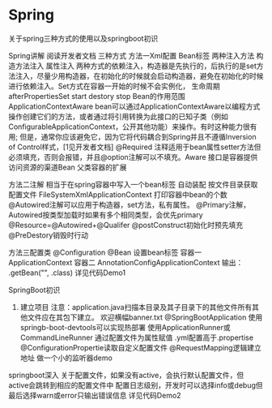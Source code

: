 # Spring
关于spring三种方式的使用以及springboot初识

Spring讲解
阅读开发者文档
三种方式
方法一Xml配置
Bean标签
两种注入方法
  构造方法注入
  属性注入
两种方式的依赖注入，构造器是先执行的，后执行的是set方法注入，尽量少用构造器，在初始化的时候就会启动构造器，避免在初始化的时候进行依赖注入。Set方式在容器一开始的时候不会实例化，
生命周期
  afterPropertiesSet
  start
  destory
  stop
Bean的作用范围
ApplicationContextAware
bean可以通过ApplicationContextAware以编程方式操作创建它们的方法，或者通过将引用转换为此接口的已知子类（例如ConfigurableApplicationContext，公开其他功能）来操作。有时这种能力很有用; 但是，通常你应该避免它，因为它将代码耦合到Spring并且不遵循Inversion of Control样式，[1见开发者文档]
@Required 注释适用于bean属性setter方法但必须填充，否则会报错，并且@option注解可以不填充。Aware 接口是容器提供访问资源的渠道Bean 父类容器的扩展

方法二注解
相当于在spring容器中写入一个bean标签
自动装配 
按文件目录获取配置文件
FileSystemXmlApplicationContext
打印容器中bean的个数 
@Autowired注解可以应用于构造器，set方法，私有属性。
@Primary注解，Autowired按类型加载时如果有多个相同类型，会优先primary
@Resource=@Autowired+@Qualifer
@postConstruct初始化时预先填充
@PreDestory销毁时行动


方法三配置类
@Configuration
@Bean
设置bean标签 
容器一
 ApplicationContext
容器二
 AnnotationConfigApplicationContext
输出：
 .getBean("", .class)
 详见代码Demo1
 
 
 
SpringBoot初识
1.	建立项目
注意：application.java扫描本目录及其子目录下的其他文件所有其他文件应在其包下建立。
欢迎横幅banner.txt
@SpringBootApplication 
使用springb-boot-devtools可以实现热部署
使用ApplicationRunner或CommandLineRunner
通过配置文件为属性赋值
.yml配置高于.propertise
@ConfigurationPropertie读取自定义配置文件
@RequestMapping逻辑建立地址
做一个小的监听器demo

springboot深入
关于配置文件，如果没有active，会执行默认配置文件，但active会跳转到相应的配置文件中
配置日志级别，开发时可以选择info或debug但最后选择warn或error只输出错误信息
详见代码Demo2
 

